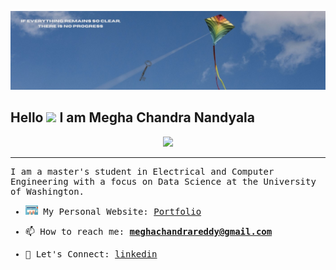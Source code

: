 ![](background.jfif)
## Hello <img src="https://media.giphy.com/media/hvRJCLFzcasrR4ia7z/giphy.gif" width="30"> I am Megha Chandra Nandyala


<!-- Typing SVG by DenverCoder1 - https://github.com/DenverCoder1/readme-typing-svg -->
<p align="center">
  <a href="https://github.com/DenverCoder1/readme-typing-svg"><img src="https://readme-typing-svg.herokuapp.com?lines=Data+Science;Machine+Learning;Computer+Vision;Cricket%20|%20Movies;Exploring%20new%20things;Let's+Connect&center=true&width=380&height=30"></a>
</p>
<hr/>
<samp>

  I am a master's student in Electrical and Computer Engineering with a focus on Data Science at the University of Washington.

- <img src="typing.gif" width="20"/> My Personal Website: [Portfolio](https://nvmcr.github.io/)

- 📫 How to reach me: **meghachandrareddy@gmail.com**

- 📄 Let's Connect: [linkedin](https://www.linkedin.com/in/meghachandra/)
